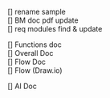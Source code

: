 [] rename sample <br>
[] BM doc pdf update <br>
[] req modules find & update <br>

[] Functions doc <br>
[] Overall Doc <br>
[] Flow Doc <br>
[] Flow (Draw.io) <br>

[] AI Doc